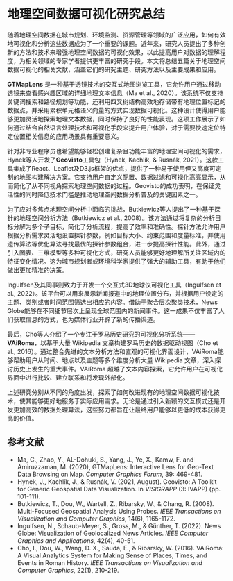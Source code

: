 # 地理空间数据可视化研究总结

随着地理空间数据在城市规划、环境监测、资源管理等领域的广泛应用，如何有效地可视化和分析这些数据成为了一个重要的课题。近年来，研究人员提出了多种创新的方法和技术来增强地理空间数据的可视化效果，以此提高用户对数据的理解程度，为相关领域的专家学者提供更丰富的研究手段。本文将总结五篇关于地理空间数据可视化的相关文献，涵盖它们的研究主题、研究方法以及主要成果和应用。

**GTMapLens** 是一种基于透镜技术的交互式地图浏览工具，它允许用户通过移动透镜来查看感兴趣区域的详细地理文本信息（Ma et al., 2020）。该系统不仅支持关键词搜索和路径规划等功能，还利用四叉树结构高效地存储带有地理位置标记的数据点，并采用累积单元格语义向量的方式实现数据可视化。这种设计使得用户能够更加灵活地探索地理文本数据，同时保持了良好的性能表现。这项工作展示了如何通过结合自然语言处理技术和可视化手段来提升用户体验，对于需要快速定位特定位置相关信息的应用场景具有重要意义。

针对非专业程序员也希望能够轻松创建复杂且功能丰富的地理空间可视化的需求，Hynek等人开发了**Geovisto**工具包（Hynek, Kachlík, & Rusnák, 2021）。这款工具集成了React、Leaflet及D3.js框架的优点，提供了一种易于使用但又高度可定制的地图构建解决方案。它支持用户自定义配置、数据过滤和可视化高亮显示，从而简化了从不同视角探索地理空间数据的过程。Geovisto的成功表明，在保证灵活性的同时降低技术门槛是推动地理空间数据分析普及的关键因素之一。

为了应对多焦点地理空间分析中面临的挑战，Butkiewicz等人提出了一种基于探针的地理空间分析方法（Butkiewicz et al., 2008）。该方法通过将复杂的分析目标分解为多个子目标，简化了分析流程，提高了效率和准确性。探针方法允许用户根据分析需求灵活地设置探针参数，例如目标大小、约束范围和度量标准，并使用遗传算法等优化算法寻找最优的探针参数组合，进一步提高探针性能。此外，通过引入图表、三维模型等多种可视化方式，研究人员能够更好地理解所关注区域内的特征变化情况。这为城市规划者或环境科学家提供了强大的辅助工具，有助于他们做出更加精准的决策。

Ingulfsen及其同事则致力于开发一个交互式3D地球仪可视化工具（Ingulfsen et al., 2022）。该平台可以用来展示新闻报道中的地理位置分布，并根据用户设定的主题、类别或者时间范围筛选出相应的内容。借助于聚合层次聚类技术，News Globe能够在不同细节层次上呈现全球范围内的新闻事件。这一成果不仅丰富了人们获取信息的方式，也为媒体行业开辟了新的传播渠道。

最后，Cho等人介绍了一个专注于罗马历史研究的可视化分析系统——**VAiRoma**，以基于大量 Wikipedia 文章构建罗马历史的数据驱动视图（Cho et al., 2016）。通过整合先进的文本分析方法和直观的可视化界面设计，VAiRoma能够帮助用户从时间、地点以及主题等多个维度分析大量 Wikipedia 文章，深入探讨历史上发生的重大事件。VAiRoma 超越了文本内容探索，它允许用户在可视化界面中进行比较、建立联系和将发现外部化。

上述研究分别从不同的角度出发，探索了如何改进现有的地理空间数据可视化技术，使其能够更好地服务于实际应用需求。无论是通过引入新颖的交互模式还是开发更加高效的数据处理算法，这些努力都旨在让最终用户能够以更低的成本获得更高的价值。

## 参考文献
- Ma, C., Zhao, Y., AL-Dohuki, S., Yang, J., Ye, X., Kamw, F. and Amiruzzaman, M. (2020), GTMapLens: Interactive Lens for Geo-Text Data Browsing on Map. *Computer Graphics Forum*, 39: 469-481.
- Hynek, J., Kachlík, J., & Rusnák, V. (2021, August). Geovisto: A Toolkit for Generic Geospatial Data Visualization. In *VISIGRAPP* (3: IVAPP) (pp. 101-111).
- Butkiewicz, T., Dou, W., Wartell, Z., Ribarsky, W., & Chang, R. (2008). Multi-Focused Geospatial Analysis Using Probes. *IEEE Transactions on Visualization and Computer Graphics*, 14(6), 1165-1172.
- Ingulfsen, N., Schaub-Meyer, S., Gross, M., & Günther, T. (2022). News Globe: Visualization of Geolocalized News Articles. *IEEE Computer Graphics and Applications*, 42(4), 40-51.
- Cho, I., Dou, W., Wang, D. X., Sauda, E., & Ribarsky, W. (2016). VAiRoma: A Visual Analytics System for Making Sense of Places, Times, and Events in Roman History. *IEEE Transactions on Visualization and Computer Graphics*, 22(1), 210-219.